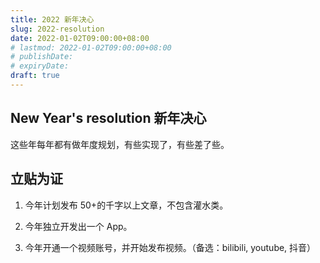 ```yaml
---
title: 2022 新年决心
slug: 2022-resolution
date: 2022-01-02T09:00:00+08:00
# lastmod: 2022-01-02T09:00:00+08:00
# publishDate:
# expiryDate:
draft: true
---
```


## New Year's resolution 新年决心

这些年每年都有做年度规划，有些实现了，有些差了些。

## 立贴为证

1. 今年计划发布 50+的千字以上文章，不包含灌水类。

2. 今年独立开发出一个 App。

3. 今年开通一个视频账号，并开始发布视频。（备选：bilibili, youtube, 抖音）
